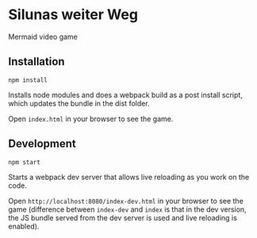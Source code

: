 # Silunas weiter Weg

Mermaid video game

## Installation

    npm install
    
Installs node modules and does a webpack build as a post install script, which updates the bundle in the dist folder.

Open `index.html` in your browser to see the game. 

## Development

    npm start
    
Starts a webpack dev server that allows live reloading as you work on the code.

Open `http://localhost:8080/index-dev.html` in your browser to see the game (difference between `index-dev` and `index` 
is that in the dev version, the JS bundle served from the dev server is used and live reloading is enabled).

